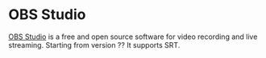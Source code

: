 # OBS Studio

[OBS Studio](https://obsproject.com/) is a free and open source software for video recording and live streaming. Starting from version ?? It supports SRT.


